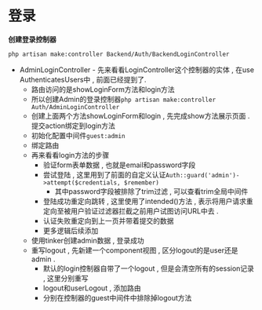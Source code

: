 # 登录

**创建登录控制器**

```
php artisan make:controller Backend/Auth/BackendLoginController
```

* AdminLoginController - 先来看看LoginController这个控制器的实体 , 在use AuthenticatesUsers中 , 前面已经提到了.
  * 路由访问的是showLoginForm方法和login方法
  * 所以创建Admin的登录控制器`php artisan make:controller Auth/AdminLoginController`
  * 创建上面两个方法showLoginForm和login , 先完成show方法展示页面 . 提交action绑定到login方法
  * 初始化配置中间件`guest:admin`
  * 绑定路由
  * 再来看看login方法的步骤
    * 验证form表单数据 , 也就是email和password字段
    * 尝试登陆 , 这里用到了前面的自定义认证`Auth::guard('admin')->attempt($credentials, $remember)`
      * 其中password字段被排除了trim过滤 , 可以查看trim全局中间件
    * 登陆成功重定向跳转 , 这里使用了intended\(\)方法 , 表示将用户请求重定向至被用户验证过滤器拦截之前用户试图访问URL中去 . 
    * 认证失败重定向到上一页并带着提交的数据
    * 更多逻辑后续添加
  * 使用tinker创建admin数据 , 登录成功
  * 重写logout , 先新建一个component视图 , 区分logout的是user还是admin .
    * 默认的login控制器自带了一个logout , 但是会清空所有的session记录 , 这里分别重写
    * logout和userLogout , 添加路由
    * 分别在控制器的guest中间件中排除掉logout方法



